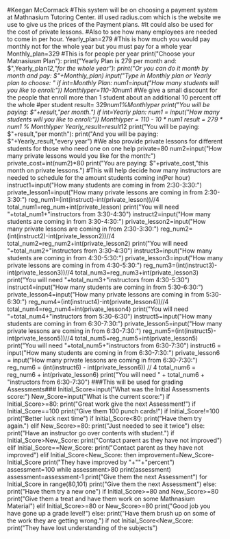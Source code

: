 #Keegan McCormack
#This system will be on choosing a payment system at Mathnasium Tutoring Center.
#I used radius.com which is the website we use to give us the prices of the Payment plans.
#It could also be used for the cost of private lessons.
#Also to see how many employees are needed to come in per hour.
Yearly_plan=279
#This is how much you would pay monthly not for the whole year but you must pay for a whole year
Monthly_plan=329
#This is for people per year
print("Choose your Matnasiusm Plan"):
print("Yearly Plan is 279 per month and: $",Yearly_plan*12,"for the whole year"):
print("Or you can do it month by month and pay: $"+Monthly_plan)
input("Type in Monthly plan or Yearly plan to choose: "
if int=Monthly Plan:
    num1=input("How many students will you like to enroll:"))
    Monthlyper=110-10*num1
#We give a small discount for the people that enroll more than 1 student about an additional 10 percent off the whole
#per student
    result= 329*num1%Monthlyper
    print("You will be paying: $"+result,"per month.")
if int=Yearly plan:
    num1 = input("How many students will you like to enroll:"))
    Monthlyper = 110 - 10 * num1
    result = 279 * num1 % Monthlyper
    Yearly_result=result*12
    print("You will be paying: $"+result,"per month"):
    print("And you will be paying: $"+Yearly_result,"every year")
#We also provide private lessons for different students for those who need one on one help
private=80
num2=input("How many private lessons would you like for the month:")
private_cost=int(num2)*80
print("You are paying: $"+private_cost,"this month on private lessons.")
#This will help decide how many instructors are needed to schedule for the amount students coming in(Per hour)
instruct1=input("How many students are coming in from 2:30-3:30:")
private_lesson1=input("How many private lessons are coming in from 2:30-3:30:")
    reg_num1=(int(instruct)-int(private_lesson))//4
    total_num1=reg_num+int(private_lesson)
    print("You will need "+total_num1+"instructors from 3:30-4:30")
instruct2=input("How many students are coming in from 3:30-4:30:")
private_lesson2=input("How many private lessons are coming in from 2:30-3:30:")
    reg_num2=(int(instruct2)-int(private_lesson2))//4
    total_num2=reg_num2+int(private_lesson2)
    print("You will need "+total_num2+"instructors from 3:30-4:30")
instruct3=input("How many students are coming in from 4:30-5:30:")
private_lesson3=input("How many private lessons are coming in from 4:30-5:30:")
    reg_num3=(int(instruct3)-int(private_lesson3))//4
    total_num3=reg_num3+int(private_lesson3)
    print("You will need "+total_num3+"instructors from 4:30-5:30")
instruct4=input("How many students are coming in from 5:30-6:30:")
private_lesson4=input("How many private lessons are coming in from 5:30-6:30:")
    reg_num4=(int(instruct4)-int(private_lesson4))//4
    total_num4=reg_num4+int(private_lesson4)
    print("You will need "+total_num4+"instructors from 5:30-6:30")
instruct5=input("How many students are coming in from 6:30-7:30:")
private_lesson5=input("How many private lessons are coming in from 6:30-7:30:")
    reg_num5=(int(instruct5)-int(private_lesson5))//4
    total_num5=reg_num5+int(private_lesson5)
    print("You will need "+total_num5+"instructors from 6:30-7:30")
instruct6 = input("How many students are coming in from 6:30-7:30:")
private_lesson6 = input("How many private lessons are coming in from 6:30-7:30:")
    reg_num6 = (int(instruct6) - int(private_lesson6)) // 4
    total_num6 = reg_num6 + int(private_lesson6)
    print("You will need " + total_num6 + "instructors from 6:30-7:30")
###This will be used for grading Assessments###
Initial_Score=input("What was the Initial Assessments score:")
New_Score=input("What is the current score:")
if Initial_Score>=80:
    print("Great work give the next Assessment!")
if Initial_Score==100
    print("Give them 100 punch cards!")
if Initial_Score!=100
    print("Better luck next time")
if Initial_Score<80:
    print("Have them try again.")
elif New_Score>=80:
    print("Just needed to see it twice")
else:
    print("Have an instructor go over contents with student.")
if Initial_Score>New_Score:
    print("Contact parent as they have not improved")
elif Initial_Score==New_Score:
    print("Contact parent as they have not improved")
elif Initial_Score<New_Score:
    then improvement=New_Score-Initial_Score
    print("They have improved by "+""+"percent")
assessment=100
while assessment>80
    print(assessment)
    assessment=assessment-1
print("Give them the next Assessment")
for Initial_Score in range(80,101)
    print("Give them the next Assessment")
else:
    print("Have them try a new one")
if Initial_Score>=80 and New_Score>=80
    print("Give them a treat and have them work on some Mathnasium Material")
elif Initial_Score>=80 or New_Score>=80
    print("Good job you have gone up a grade level!")
else:
    print("Have them brush up on some of the work they are getting wrong.")
if not Initial_Score<New_Score:
    print("They have lost understanding of the subjects")
